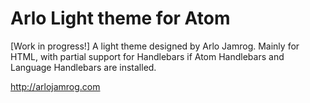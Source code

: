 # Arlo Light theme for Atom

[Work in progress!] A light theme designed by Arlo Jamrog.  Mainly for HTML, with partial support for Handlebars if Atom Handlebars and Language Handlebars are installed.

http://arlojamrog.com
